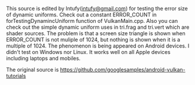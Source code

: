 This source is edited by Intufy(intufy@gmail.com) for testing the error size of dynamic uniforms.
Check out a constant ERROR_COUNT in forTestingDynamincUniform function of VulkanMain.cpp. 
Also you can check out the simple dynamic uniform uses in tri.frag and tri.vert which are shader sources.
The problem is that a screen size triangle is shown when ERROR_COUNT is not muliple of 1024, but nothing is shown when it is a multiple of 1024.
The phenomenon is being appeared on Android devices. 
I didn't test on Windows nor Linux. It works well on all Apple devices including laptops and mobiles.

The original source is https://github.com/googlesamples/android-vulkan-tutorials

